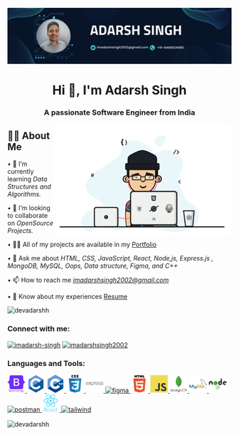 ![logo](https://github.com/devadarshh/devadarshh/blob/main/github_banner.png)
<h1 align="center">Hi 👋, I'm Adarsh Singh</h1>
<h3 align="center">A passionate Software Engineer from India</h3>
<img align="right" alt="coding" width="400" src="https://github.com/ashut123/ashut123/blob/main/gif.gif">

## 🙋‍♂️ About Me
•⁠  ⁠🌱 I’m currently learning *Data Structures and Algorithms.*

•⁠  ⁠👯 I’m looking to collaborate on *OpenSource Projects.*
  
•⁠  ⁠👨‍💻 All of my projects are available in my [Portfolio](https://github.com/devadarshh)

•⁠  ⁠💬 Ask me about *HTML, CSS, JavaScript, React, Node,js, Express.js , MongoDB, MySQL, Oops, Data structure, Figma, and C++*

•⁠  ⁠📫 How to reach me *imadarshsingh2002@gmail.com*

•⁠  ⁠📄 Know about my experiences [Resume](https://drive.google.com/file/d/135WT5hq3OwQXDxyMS3zm6HiVU5DVcykD/view?usp=drive_link)




<p align="left"> <img src="https://komarev.com/ghpvc/?username=devadarshh&label=Profile%20views&color=0e75b6&style=flat" alt="devadarshh" /> </p>

<h3 align="left">Connect with me:</h3>
<p align="left">
<a href="https://linkedin.com/in/imadarsh-singh" target="blank"><img align="center" src="https://raw.githubusercontent.com/rahuldkjain/github-profile-readme-generator/master/src/images/icons/Social/linked-in-alt.svg" alt="imadarsh-singh" height="30" width="40" /></a>
<a href="https://www.leetcode.com/imadarshsingh2002" target="blank"><img align="center" src="https://raw.githubusercontent.com/rahuldkjain/github-profile-readme-generator/master/src/images/icons/Social/leet-code.svg" alt="imadarshsingh2002" height="30" width="40" /></a>
</p>

<h3 align="left">Languages and Tools:</h3>
<p align="left"> <a href="https://getbootstrap.com" target="_blank" rel="noreferrer"> <img src="https://raw.githubusercontent.com/devicons/devicon/master/icons/bootstrap/bootstrap-plain-wordmark.svg" alt="bootstrap" width="40" height="40"/> </a> <a href="https://www.cprogramming.com/" target="_blank" rel="noreferrer"> <img src="https://raw.githubusercontent.com/devicons/devicon/master/icons/c/c-original.svg" alt="c" width="40" height="40"/> </a> <a href="https://www.w3schools.com/cpp/" target="_blank" rel="noreferrer"> <img src="https://raw.githubusercontent.com/devicons/devicon/master/icons/cplusplus/cplusplus-original.svg" alt="cplusplus" width="40" height="40"/> </a> <a href="https://www.w3schools.com/css/" target="_blank" rel="noreferrer"> <img src="https://raw.githubusercontent.com/devicons/devicon/master/icons/css3/css3-original-wordmark.svg" alt="css3" width="40" height="40"/> </a> <a href="https://expressjs.com" target="_blank" rel="noreferrer"> <img src="https://raw.githubusercontent.com/devicons/devicon/master/icons/express/express-original-wordmark.svg" alt="express" width="40" height="40"/> </a> <a href="https://www.figma.com/" target="_blank" rel="noreferrer"> <img src="https://www.vectorlogo.zone/logos/figma/figma-icon.svg" alt="figma" width="40" height="40"/> </a> <a href="https://www.w3.org/html/" target="_blank" rel="noreferrer"> <img src="https://raw.githubusercontent.com/devicons/devicon/master/icons/html5/html5-original-wordmark.svg" alt="html5" width="40" height="40"/> </a> <a href="https://developer.mozilla.org/en-US/docs/Web/JavaScript" target="_blank" rel="noreferrer"> <img src="https://raw.githubusercontent.com/devicons/devicon/master/icons/javascript/javascript-original.svg" alt="javascript" width="40" height="40"/> </a> <a href="https://www.mongodb.com/" target="_blank" rel="noreferrer"> <img src="https://raw.githubusercontent.com/devicons/devicon/master/icons/mongodb/mongodb-original-wordmark.svg" alt="mongodb" width="40" height="40"/> </a> <a href="https://www.mysql.com/" target="_blank" rel="noreferrer"> <img src="https://raw.githubusercontent.com/devicons/devicon/master/icons/mysql/mysql-original-wordmark.svg" alt="mysql" width="40" height="40"/> </a> <a href="https://nodejs.org" target="_blank" rel="noreferrer"> <img src="https://raw.githubusercontent.com/devicons/devicon/master/icons/nodejs/nodejs-original-wordmark.svg" alt="nodejs" width="40" height="40"/> </a> <a href="https://postman.com" target="_blank" rel="noreferrer"> <img src="https://www.vectorlogo.zone/logos/getpostman/getpostman-icon.svg" alt="postman" width="40" height="40"/> </a> <a href="https://reactjs.org/" target="_blank" rel="noreferrer"> <img src="https://raw.githubusercontent.com/devicons/devicon/master/icons/react/react-original-wordmark.svg" alt="react" width="40" height="40"/> </a> <a href="https://tailwindcss.com/" target="_blank" rel="noreferrer"> <img src="https://www.vectorlogo.zone/logos/tailwindcss/tailwindcss-icon.svg" alt="tailwind" width="40" height="40"/> </a> </p>

<p><img align="center" src="https://github-readme-stats.vercel.app/api/top-langs?username=devadarshh&show_icons=true&locale=en&layout=compact" alt="devadarshh" /></p>


